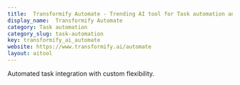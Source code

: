 ```yaml
---
title:  Transformify Automate - Trending AI tool for Task automation and best alternatives
display_name:  Transformify Automate
category: Task automation
category_slug: task-automation
key: transformify_ai_automate
website: https://www.transformify.ai/automate
layout: aitool
---
```


Automated task integration with custom flexibility.
